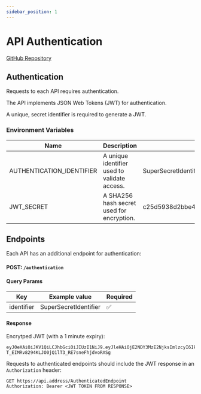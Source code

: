 ```yaml
---
sidebar_position: 1
---
```


# API Authentication

<a class="badge badge--secondary" href="https://github.com/City-of-Lincoln-Council/HousingRepairsOnline.Authentication">GitHub Repository</a>

## Authentication
Requests to each API requires authentication.

The API implements JSON Web Tokens (JWT) for authentication.

A unique, secret identifier is required to generate a JWT.

### Environment Variables

| Name                      | Description                                  | Example                                                          |
|---------------------------|----------------------------------------------|------------------------------------------------------------------|
| AUTHENTICATION_IDENTIFIER | A unique identifier used to validate access. | SuperSecretIdentifier                                            |
| JWT_SECRET                | A SHA256 hash secret used for encryption.    | c25d5938d2bbe462887909d941638c80757f3eee18dfcd03559ac544d43cf51e |

## Endpoints

Each API has an additional endpoint for authentication:

#### POST: `/authentication`

#### Query Params

| Key        | Example value | Required |
|------------|-------------- | -------- |
| identifier | SuperSecretIdentifier         | ✅       |

#### Response
Encrytped JWT (with a 1 minute expiry):
```
eyJ0eXAiOiJKV1QiLCJhbGciOiJIUzI1NiJ9.eyJleHAiOjE2NDY3MzE2NjksImlzcyI6IkhvdXNpbmcgTWFuYWdlbWVudCBTeXN0ZW0gQXBpIiwiYXVkIjoiSG91c2luZyBSZXBhaXJzIE9ubGluZSJ9.NQA-T_EIMRv8294KLJO0jQ1lT3_RE7sneFhjdvoRXSg
```

Requests to authenticated endpoints should include the JWT response in an `Authorization` header:
```
GET https://api.address/AuthenticatedEndpoint
Authorization: Bearer <JWT TOKEN FROM RESPONSE>
```